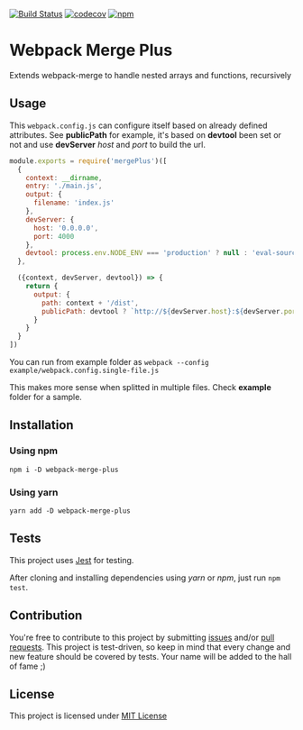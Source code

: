 [![Build Status](https://travis-ci.org/neves/webpack-merge-plus.svg?branch=master)](https://travis-ci.org/neves/webpack-merge-plus)
[![codecov](https://codecov.io/gh/neves/webpack-merge-plus/branch/master/graph/badge.svg)](https://codecov.io/gh/neves/webpack-merge-plus)
[![npm](https://img.shields.io/npm/v/webpack-merge-plus.svg)]()
# Webpack Merge Plus

Extends webpack-merge to handle nested arrays and functions, recursively

## Usage

This `webpack.config.js` can configure itself based on already defined attributes. See **publicPath** for example, it's based on **devtool** been set or not and use **devServer** *host* and *port* to build the url.

```javascript
module.exports = require('mergePlus')([
  {
    context: __dirname,
    entry: './main.js',
    output: {
      filename: 'index.js'
    },
    devServer: {
      host: '0.0.0.0',
      port: 4000
    },
    devtool: process.env.NODE_ENV === 'production' ? null : 'eval-source-map'
  },

  ({context, devServer, devtool}) => {
    return {
      output: {        
        path: context + '/dist',
        publicPath: devtool ? `http://${devServer.host}:${devServer.port}/` : '/'
      }
    }
  }
])
```

You can run from example folder as `webpack --config example/webpack.config.single-file.js`

This makes more sense when splitted in multiple files. Check **example** folder for a sample.

## Installation

### Using npm

`npm i -D webpack-merge-plus`

### Using yarn

`yarn add -D webpack-merge-plus`

## Tests

This project uses [Jest](https://facebook.github.io/jest/) for testing.

After cloning and installing dependencies using *yarn* or *npm*, just run `npm test`.

## Contribution

You're free to contribute to this project by submitting [issues](/issues) and/or [pull requests](/pulls). This project is test-driven, so keep in mind that every change and new feature should be covered by tests. Your name will be added to the hall of fame ;)

## License

This project is licensed under [MIT License](http://en.wikipedia.org/wiki/MIT_License)
